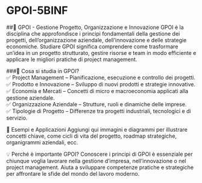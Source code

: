 # GPOI-5BINF
##📌 GPOI - Gestione Progetto, Organizzazione e Innovazione
GPOI è la disciplina che approfondisce i principi fondamentali della gestione dei progetti, dell’organizzazione aziendale, dell’innovazione e delle strategie economiche. Studiare GPOI significa comprendere come trasformare un’idea in un progetto strutturato, gestire risorse e team in modo efficiente e applicare le migliori pratiche di project management.

###📌 Cosa si studia in GPOI?  
✅ Project Management – Pianificazione, esecuzione e controllo dei progetti.  
✅ Prodotto e Innovazione – Sviluppo di nuovi prodotti e strategie innovative.  
✅ Economia e Mercati – Concetti di micro e macroeconomia applicati alla gestione aziendale.  
✅ Organizzazione Aziendale – Strutture, ruoli e dinamiche delle imprese.  
✅ Tipologie di Progetto – Differenze tra progetti industriali, tecnologici e di servizio.
 
📸 Esempi e Applicazioni
Aggiungi qui immagini e diagrammi per illustrare concetti chiave, come cicli di vita del progetto, roadmap strategiche, organigrammi aziendali, ecc.

💡 Perché è importante GPOI?
Conoscere i principi di GPOI è essenziale per chiunque voglia lavorare nella gestione d’impresa, nell’innovazione o nel project management. Aiuta a sviluppare competenze pratiche e strategiche per affrontare le sfide del mondo del lavoro moderno.
